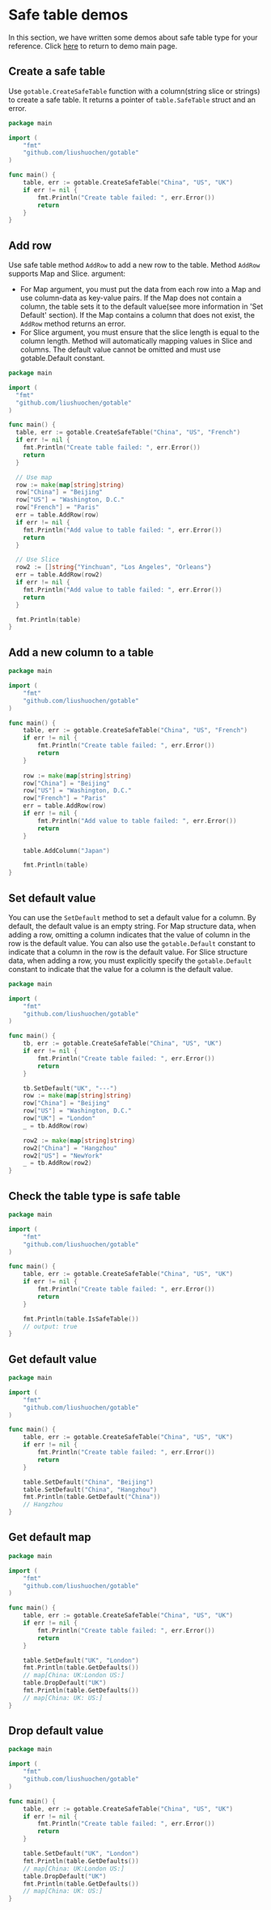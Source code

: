 # Safe table demos
In this section, we have written some demos about safe table type for your reference.
Click [here](demo.md) to return to demo main page.



## Create a safe table

Use ```gotable.CreateSafeTable``` function with a column(string slice or strings) to create a safe table.
It returns a pointer of ```table.SafeTable``` struct and an error.

```go
package main

import (
	"fmt"
	"github.com/liushuochen/gotable"
)

func main() {
	table, err := gotable.CreateSafeTable("China", "US", "UK")
	if err != nil {
		fmt.Println("Create table failed: ", err.Error())
		return
	}
}

```



## Add row

Use safe table method ```AddRow``` to add a new row to the table. Method ```AddRow``` supports Map and Slice.
argument:
* For Map argument, you must put the data from each row into a Map and use column-data as key-value pairs. If the Map
  does not contain a column, the table sets it to the default value(see more information in 'Set Default' section). If
  the Map contains a column that does not exist, the ```AddRow``` method returns an error.
* For Slice argument, you must ensure that the slice length is equal to the column length. Method will automatically
  mapping values in Slice and columns. The default value cannot be omitted and must use gotable.Default constant.
  
```go
package main

import (
  "fmt"
  "github.com/liushuochen/gotable"
)

func main() {
  table, err := gotable.CreateSafeTable("China", "US", "French")
  if err != nil {
    fmt.Println("Create table failed: ", err.Error())
    return
  }

  // Use map
  row := make(map[string]string)
  row["China"] = "Beijing"
  row["US"] = "Washington, D.C."
  row["French"] = "Paris"
  err = table.AddRow(row)
  if err != nil {
    fmt.Println("Add value to table failed: ", err.Error())
    return
  }

  // Use Slice
  row2 := []string{"Yinchuan", "Los Angeles", "Orleans"}
  err = table.AddRow(row2)
  if err != nil {
    fmt.Println("Add value to table failed: ", err.Error())
    return
  }

  fmt.Println(table)
}

```



## Add a new column to a table

```go
package main

import (
	"fmt"
	"github.com/liushuochen/gotable"
)

func main() {
	table, err := gotable.CreateSafeTable("China", "US", "French")
	if err != nil {
		fmt.Println("Create table failed: ", err.Error())
		return
	}
	
	row := make(map[string]string)
	row["China"] = "Beijing"
	row["US"] = "Washington, D.C."
	row["French"] = "Paris"
	err = table.AddRow(row)
	if err != nil {
		fmt.Println("Add value to table failed: ", err.Error())
		return
	}

	table.AddColumn("Japan")

	fmt.Println(table)
}

```



## Set default value

You can use the ```SetDefault``` method to set a default value for a column. By default, the default value is an empty
string. For Map structure data, when adding a row, omitting a column indicates that the value of column in the row is
the default value. You can also use the ```gotable.Default``` constant to indicate that a column in the row is the
default value. For Slice structure data, when adding a row, you must explicitly specify the ```gotable.Default```
constant to indicate that the value for a column is the default value.

```go
package main

import (
	"fmt"
	"github.com/liushuochen/gotable"
)

func main() {
	tb, err := gotable.CreateSafeTable("China", "US", "UK")
	if err != nil {
		fmt.Println("Create table failed: ", err.Error())
		return
	}

	tb.SetDefault("UK", "---")
	row := make(map[string]string)
	row["China"] = "Beijing"
	row["US"] = "Washington, D.C."
	row["UK"] = "London"
	_ = tb.AddRow(row)

	row2 := make(map[string]string)
	row2["China"] = "Hangzhou"
	row2["US"] = "NewYork"
	_ = tb.AddRow(row2)
}

```



## Check the table type is safe table

```go
package main

import (
	"fmt"
	"github.com/liushuochen/gotable"
)

func main() {
	table, err := gotable.CreateSafeTable("China", "US", "UK")
	if err != nil {
		fmt.Println("Create table failed: ", err.Error())
		return
	}

	fmt.Println(table.IsSafeTable())
	// output: true
}

```



## Get default value

```go
package main

import (
	"fmt"
	"github.com/liushuochen/gotable"
)

func main() {
	table, err := gotable.CreateSafeTable("China", "US", "UK")
	if err != nil {
		fmt.Println("Create table failed: ", err.Error())
		return
	}

	table.SetDefault("China", "Beijing")
	table.SetDefault("China", "Hangzhou")
	fmt.Println(table.GetDefault("China"))
	// Hangzhou
}

```



## Get default map

```go
package main

import (
	"fmt"
	"github.com/liushuochen/gotable"
)

func main() {
	table, err := gotable.CreateSafeTable("China", "US", "UK")
	if err != nil {
		fmt.Println("Create table failed: ", err.Error())
		return
	}

	table.SetDefault("UK", "London")
	fmt.Println(table.GetDefaults())
	// map[China: UK:London US:]
	table.DropDefault("UK")
	fmt.Println(table.GetDefaults())
	// map[China: UK: US:]
}

```



## Drop default value

```go
package main

import (
	"fmt"
	"github.com/liushuochen/gotable"
)

func main() {
	table, err := gotable.CreateSafeTable("China", "US", "UK")
	if err != nil {
		fmt.Println("Create table failed: ", err.Error())
		return
	}

	table.SetDefault("UK", "London")
	fmt.Println(table.GetDefaults())
	// map[China: UK:London US:]
	table.DropDefault("UK")
	fmt.Println(table.GetDefaults())
	// map[China: UK: US:]
}
```

